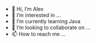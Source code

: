- 👋 Hi, I’m Alex
- 👀 I’m interested in ...
- 🌱 I’m currently learning Java
- 💞️ I’m looking to collaborate on ...
- 📫 How to reach me ...  

<!---
alexlangeveld/alexlangeveld is a ✨ special ✨ repository because its `README.md` (this file) appears on your GitHub profile.
You can click the Preview link to take a look at your changes.
--->

<!-- Begin Enabled Features -->

<!-- MediaSiloUploader -->
<!-- HernoemStilleWavjes -->
<!-- HernoemSlomos -->
<!-- Mix2wavjes -->
<!-- telMXFbestanden -->

  <!-- End Enabled Features -->

